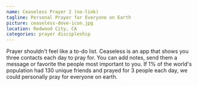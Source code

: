 ```yaml
---
name: Ceaseless Prayer 2 (no-link)
tagline: Personal Prayer for Everyone on Earth 
picture: ceaseless-dove-icon.jpg 
location: Redwood City, CA 
categories: prayer discipleship
---
```

Prayer shouldn't feel like a to-do list. Ceaseless is an app that shows you three contacts each day to pray for. You can add notes, send them a message or favorite the people most important to you. If 1% of the world's population had 130 unique friends and prayed for 3 people each day, we could personally pray for everyone on earth.
